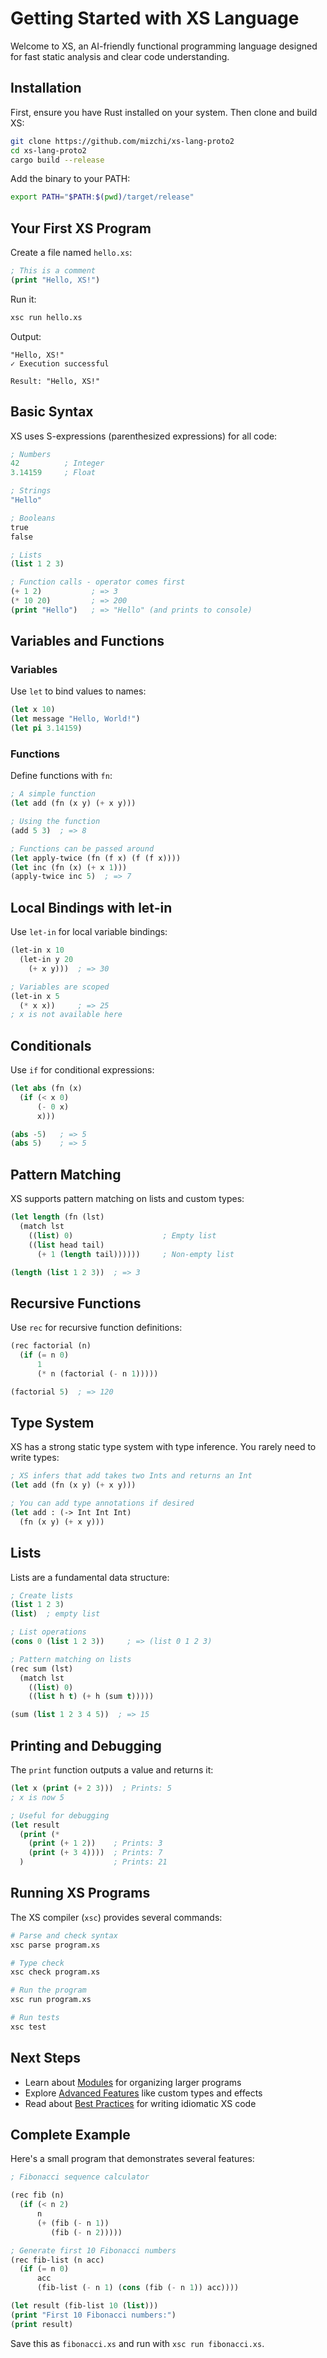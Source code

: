 # Getting Started with XS Language

Welcome to XS, an AI-friendly functional programming language designed for fast static analysis and clear code understanding.

## Installation

First, ensure you have Rust installed on your system. Then clone and build XS:

```bash
git clone https://github.com/mizchi/xs-lang-proto2
cd xs-lang-proto2
cargo build --release
```

Add the binary to your PATH:
```bash
export PATH="$PATH:$(pwd)/target/release"
```

## Your First XS Program

Create a file named `hello.xs`:

```lisp
; This is a comment
(print "Hello, XS!")
```

Run it:
```bash
xsc run hello.xs
```

Output:
```
"Hello, XS!"
✓ Execution successful

Result: "Hello, XS!"
```

## Basic Syntax

XS uses S-expressions (parenthesized expressions) for all code:

```lisp
; Numbers
42          ; Integer
3.14159     ; Float

; Strings
"Hello"

; Booleans
true
false

; Lists
(list 1 2 3)

; Function calls - operator comes first
(+ 1 2)           ; => 3
(* 10 20)         ; => 200
(print "Hello")   ; => "Hello" (and prints to console)
```

## Variables and Functions

### Variables

Use `let` to bind values to names:

```lisp
(let x 10)
(let message "Hello, World!")
(let pi 3.14159)
```

### Functions

Define functions with `fn`:

```lisp
; A simple function
(let add (fn (x y) (+ x y)))

; Using the function
(add 5 3)  ; => 8

; Functions can be passed around
(let apply-twice (fn (f x) (f (f x))))
(let inc (fn (x) (+ x 1)))
(apply-twice inc 5)  ; => 7
```

## Local Bindings with let-in

Use `let-in` for local variable bindings:

```lisp
(let-in x 10
  (let-in y 20
    (+ x y)))  ; => 30

; Variables are scoped
(let-in x 5
  (* x x))     ; => 25
; x is not available here
```

## Conditionals

Use `if` for conditional expressions:

```lisp
(let abs (fn (x)
  (if (< x 0)
      (- 0 x)
      x)))

(abs -5)   ; => 5
(abs 5)    ; => 5
```

## Pattern Matching

XS supports pattern matching on lists and custom types:

```lisp
(let length (fn (lst)
  (match lst
    ((list) 0)                    ; Empty list
    ((list head tail) 
      (+ 1 (length tail))))))     ; Non-empty list

(length (list 1 2 3))  ; => 3
```

## Recursive Functions

Use `rec` for recursive function definitions:

```lisp
(rec factorial (n)
  (if (= n 0)
      1
      (* n (factorial (- n 1)))))

(factorial 5)  ; => 120
```

## Type System

XS has a strong static type system with type inference. You rarely need to write types:

```lisp
; XS infers that add takes two Ints and returns an Int
(let add (fn (x y) (+ x y)))

; You can add type annotations if desired
(let add : (-> Int Int Int)
  (fn (x y) (+ x y)))
```

## Lists

Lists are a fundamental data structure:

```lisp
; Create lists
(list 1 2 3)
(list)  ; empty list

; List operations
(cons 0 (list 1 2 3))     ; => (list 0 1 2 3)

; Pattern matching on lists
(rec sum (lst)
  (match lst
    ((list) 0)
    ((list h t) (+ h (sum t)))))

(sum (list 1 2 3 4 5))  ; => 15
```

## Printing and Debugging

The `print` function outputs a value and returns it:

```lisp
(let x (print (+ 2 3)))  ; Prints: 5
; x is now 5

; Useful for debugging
(let result 
  (print (* 
    (print (+ 1 2))    ; Prints: 3
    (print (+ 3 4))))  ; Prints: 7
  )                    ; Prints: 21
```

## Running XS Programs

The XS compiler (`xsc`) provides several commands:

```bash
# Parse and check syntax
xsc parse program.xs

# Type check
xsc check program.xs

# Run the program
xsc run program.xs

# Run tests
xsc test
```

## Next Steps

- Learn about [Modules](02-modules.md) for organizing larger programs
- Explore [Advanced Features](03-advanced-features.md) like custom types and effects
- Read about [Best Practices](04-best-practices.md) for writing idiomatic XS code

## Complete Example

Here's a small program that demonstrates several features:

```lisp
; Fibonacci sequence calculator

(rec fib (n)
  (if (< n 2)
      n
      (+ (fib (- n 1))
         (fib (- n 2)))))

; Generate first 10 Fibonacci numbers
(rec fib-list (n acc)
  (if (= n 0)
      acc
      (fib-list (- n 1) (cons (fib (- n 1)) acc))))

(let result (fib-list 10 (list)))
(print "First 10 Fibonacci numbers:")
(print result)
```

Save this as `fibonacci.xs` and run with `xsc run fibonacci.xs`.